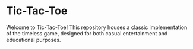 # Tic-Tac-Toe
Welcome to Tic-Tac-Toe! This repository houses a classic implementation of the timeless game, designed for both casual entertainment and educational purposes.
